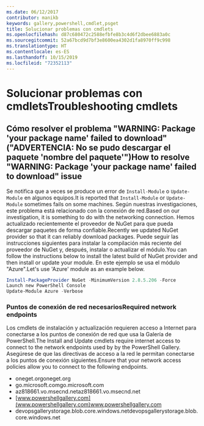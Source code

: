 ```yaml
---
ms.date: 06/12/2017
contributor: manikb
keywords: gallery,powershell,cmdlet,psget
title: Solucionar problemas con cmdlets
ms.openlocfilehash: d87c680472c2588efbfe8b3c4d6f2dbee6883a0c
ms.sourcegitcommit: 52a67bcd9d7bf3e8600ea4302d1fa8970ff9c998
ms.translationtype: HT
ms.contentlocale: es-ES
ms.lasthandoff: 10/15/2019
ms.locfileid: "72352113"
---
```

# <a name="troubleshooting-cmdlets"></a><span data-ttu-id="22331-103">Solucionar problemas con cmdlets</span><span class="sxs-lookup"><span data-stu-id="22331-103">Troubleshooting cmdlets</span></span>

## <a name="how-to-resolve-warning-package-your-package-name-failed-to-download-issue"></a><span data-ttu-id="22331-104">Cómo resolver el problema "WARNING: Package 'your package name' failed to download" ("ADVERTENCIA: No se pudo descargar el paquete 'nombre del paquete'")</span><span class="sxs-lookup"><span data-stu-id="22331-104">How to resolve "WARNING: Package 'your package name' failed to download" issue</span></span>

<span data-ttu-id="22331-105">Se notifica que a veces se produce un error de `Install-Module` o `Update-Module` en algunos equipos.</span><span class="sxs-lookup"><span data-stu-id="22331-105">It is reported that `Install-Module` or `Update-Module` sometimes fails on some machines.</span></span> <span data-ttu-id="22331-106">Según nuestras investigaciones, este problema está relacionado con la conexión de red.</span><span class="sxs-lookup"><span data-stu-id="22331-106">Based on our investigation, it is something to do with the networking connection.</span></span> <span data-ttu-id="22331-107">Hemos actualizado recientemente el proveedor de NuGet para que pueda descargar paquetes de forma confiable.</span><span class="sxs-lookup"><span data-stu-id="22331-107">Recently we updated NuGet provider so that it can reliably download packages.</span></span> <span data-ttu-id="22331-108">Puede seguir las instrucciones siguientes para instalar la compilación más reciente del proveedor de NuGet y, después, instalar o actualizar el módulo.</span><span class="sxs-lookup"><span data-stu-id="22331-108">You can follow the instructions below to install the latest build of NuGet provider and then install or update your module.</span></span> <span data-ttu-id="22331-109">En este ejemplo se usa el módulo "Azure".</span><span class="sxs-lookup"><span data-stu-id="22331-109">Let's use 'Azure' module as an example below.</span></span>

```powershell
Install-PackageProvider NuGet -MinimumVersion 2.8.5.206 -Force
Launch new PowerShell Console
Update-Module Azure -Verbose
```

### <a name="required-network-endpoints"></a><span data-ttu-id="22331-110">Puntos de conexión de red necesarios</span><span class="sxs-lookup"><span data-stu-id="22331-110">Required network endpoints</span></span>

<span data-ttu-id="22331-111">Los cmdlets de instalación y actualización requieren acceso a Internet para conectarse a los puntos de conexión de red que usa la Galería de PowerShell.</span><span class="sxs-lookup"><span data-stu-id="22331-111">The Install and Update cmdlets require internet access to connect to the network endpoints used by by the PowerShell Gallery.</span></span> <span data-ttu-id="22331-112">Asegúrese de que las directivas de acceso a la red le permitan conectarse a los puntos de conexión siguientes.</span><span class="sxs-lookup"><span data-stu-id="22331-112">Ensure that your network access policies allow you to connect to the following endpoints.</span></span>

- <span data-ttu-id="22331-113">oneget.org</span><span class="sxs-lookup"><span data-stu-id="22331-113">oneget.org</span></span>
- <span data-ttu-id="22331-114">go.microsoft.com</span><span class="sxs-lookup"><span data-stu-id="22331-114">go.microsoft.com</span></span>
- <span data-ttu-id="22331-115">az818661.vo.msecnd.net</span><span class="sxs-lookup"><span data-stu-id="22331-115">az818661.vo.msecnd.net</span></span>
- <span data-ttu-id="22331-116">[www.powershellgallery.com](www.powershellgallery.com)</span><span class="sxs-lookup"><span data-stu-id="22331-116">www.powershellgallery.com</span></span>
- <span data-ttu-id="22331-117">devopsgallerystorage.blob.core.windows.net</span><span class="sxs-lookup"><span data-stu-id="22331-117">devopsgallerystorage.blob.core.windows.net</span></span>
